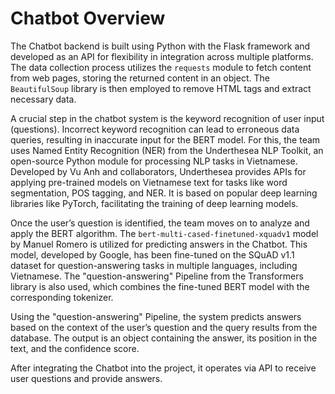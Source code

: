 # Chatbot Overview

The Chatbot backend is built using Python with the Flask framework and developed as an API for flexibility in integration across multiple platforms. The data collection process utilizes the `requests` module to fetch content from web pages, storing the returned content in an object. The `BeautifulSoup` library is then employed to remove HTML tags and extract necessary data.

A crucial step in the chatbot system is the keyword recognition of user input (questions). Incorrect keyword recognition can lead to erroneous data queries, resulting in inaccurate input for the BERT model. For this, the team uses Named Entity Recognition (NER) from the Underthesea NLP Toolkit, an open-source Python module for processing NLP tasks in Vietnamese. Developed by Vu Anh and collaborators, Underthesea provides APIs for applying pre-trained models on Vietnamese text for tasks like word segmentation, POS tagging, and NER. It is based on popular deep learning libraries like PyTorch, facilitating the training of deep learning models.

Once the user’s question is identified, the team moves on to analyze and apply the BERT algorithm. The `bert-multi-cased-finetuned-xquadv1` model by Manuel Romero is utilized for predicting answers in the Chatbot. This model, developed by Google, has been fine-tuned on the SQuAD v1.1 dataset for question-answering tasks in multiple languages, including Vietnamese. The "question-answering" Pipeline from the Transformers library is also used, which combines the fine-tuned BERT model with the corresponding tokenizer.

Using the "question-answering" Pipeline, the system predicts answers based on the context of the user’s question and the query results from the database. The output is an object containing the answer, its position in the text, and the confidence score.

After integrating the Chatbot into the project, it operates via API to receive user questions and provide answers.
